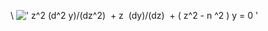 \\
![' z\^2 (d\^2 y)/(dz\^2)  + z  (dy)/(dz)  + ( z\^2 - n \^2 ) y = 0 '](../dictionary/equation_images/3097.1..png)
